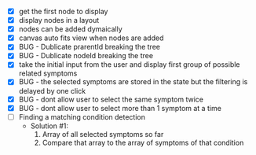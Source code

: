 - [x] get the first node to display
- [x] display nodes in a layout
- [x] nodes can be added dymaically
- [x] canvas auto fits view when nodes are added
- [x] BUG - Dublicate prarentId breaking the tree
- [x] BUG - Dublicate nodeId breaking the tree
- [x] take the initial input from the user and display first group of possible related symptoms
- [x] BUG - the selected symptoms are stored in the state but the filtering is delayed by one click
- [x] BUG - dont allow user to select the same symptom twice
- [x] BUG - dont allow user to select more than 1 symptom at a time
- [ ] Finding a matching condition detection
  - Solution #1:
    1. Array of all selected symptoms so far
    2. Compare that array to the array of symptoms of that condition
